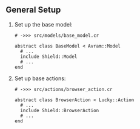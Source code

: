 ## General Setup

1. Set up the base model:

   ```crystal
   # ->>> src/models/base_model.cr

   abstract class BaseModel < Avram::Model
     # ...
     include Shield::Model
     # ...
   end
   ```

1. Set up base actions:

   ```crystal
   # ->>> src/actions/browser_action.cr

   abstract class BrowserAction < Lucky::Action
     # ...
     include Shield::BrowserAction
     # ...
   end
   ```
